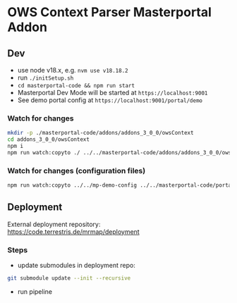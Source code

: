 # OWS Context Parser Masterportal Addon

## Dev

- use node v18.x, e.g. `nvm use v18.18.2`
- run `./initSetup.sh`
- `cd masterportal-code && npm run start`
- Masterportal Dev Mode will be started at `https://localhost:9001`
- See demo portal config at `https://localhost:9001/portal/demo`

### Watch for changes

```sh
mkdir -p ./masterportal-code/addons/addons_3_0_0/owsContext
cd addons_3_0_0/owsContext
npm i
npm run watch:copyto ./ ../../masterportal-code/addons/addons_3_0_0/owsContext
```

### Watch for changes (configuration files)

```sh
npm run watch:copyto ../../mp-demo-config ../../masterportal-code/portal/demo
```

## Deployment

External deployment repository: https://code.terrestris.de/mrmap/deployment

### Steps

- update submodules in deployment repo:

```sh
git submodule update --init --recursive
```

- run pipeline 